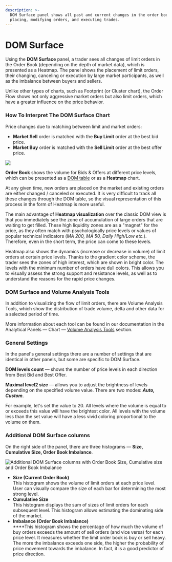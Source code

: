 ```yaml
---
description: >-
  DOM Surface panel shows all past and current changes in the order book —
  placing, modifying orders, and executing trades.
---
```


# DOM Surface

Using the **DOM Surface** panel, a trader sees all changes of limit orders in the Order Book (depending on the depth of market data), which is presented as a Heatmap. The panel shows the placement of limit orders, their changing, canceling or execution by large market participants, as well as the imbalance between buyers and sellers.

Unlike other types of charts, such as Footprint (or Cluster chart), the Order Flow shows not only aggressive market orders but also limit orders, which have a greater influence on the price behavior.

### **How To Interpret The DOM Surface Chart**

Price changes due to matching between limit and market orders:

* **Market Sell** order is matched with the **Buy Limit** order at the best bid price.
* **Market Buy** order is matched with the **Sell Limit** order at the best offer price.

![](../.gitbook/assets/order-matching-algorithm.png)

**Order Book** shows the volume for Bids & Offers at different price levels, which can be presented as a [DOM table](../trading-panels/dom-trader/) or as a **Heatmap** chart.

At any given time, new orders are placed on the market and existing orders are either changed / canceled or executed. It is very difficult to track all these changes through the DOM table, so the visual representation of this process in the form of Heatmap is more useful.

The main advantage of **Heatmap visualization** over the classic DOM view is that you immediately see the zone of accumulation of large orders that are waiting to get filled. These high liquidity zones are as a "magnet" for the price, as they often match with psychologically price levels or values of popular technical indicators (_MA 200, MA 50, Daily High/Low etc._). Therefore, even in the short term, the price can come to these levels.

Heatmap also shows the dynamics (increase or decrease in volume) of limit orders at certain price levels. Thanks to the gradient color scheme, the trader sees the zones of high interest, which are shown in bright color. The levels with the minimum number of orders have dull colors. This allows you to visually assess the strong support and resistance levels, as well as to understand the reasons for the rapid price changes.

### DOM Surface and Volume Analysis Tools

In addition to visualizing the flow of limit orders, there are Volume Analysis Tools, which show the distribution of trade volume, delta and other data for a selected period of time.

More information about each tool can be found in our documentation in the Analytical Panels — Chart — [Volume Analysis Tools](chart/volume-analysis-tools/) section.

### General Settings

In the panel's general settings there are a number of settings that are identical in other panels, but some are specific to DOM Surface.

**DOM levels count** — shows the number of price levels in each direction from Best Bid and Best Offer.

**Maximal level2 size** — allows you to adjust the brightness of levels depending on the specified volume value. There are two modes: _**Auto, Custom**_.

For example, let's set the value to 20. All levels where the volume is equal to or exceeds this value will have the brightest color. All levels with the volume less than the set value will have a less vivid coloring proportional to the volume on them.

### Additional DOM Surface columns

On the right side of the panel, there are three histograms — **Size, Cumulative Size, Order Book Imbalance**.

![Additional DOM Surface columns with Order Book Size, Cumulative size and Order Book Imbalance](../.gitbook/assets/dom-surface-histograms.png)

* **Size (Current Order Book)**\
  This histogram shows the volume of limit orders at each price level. User can visually compare the size of each bar for determining the most strong level.
* **Cumulative Size**\
  This histogram displays the sum of sizes of limit orders for each subsequent level. This histogram allows estimating the dominating side of the market.
* **Imbalance (Order Book Imbalance)**\
  \*\*\*\*This histogram shows the percentage of how much the volume of buy orders exceeds the amount of sell orders (and vice versa) for each price level. It measures whether the limit order book is buy or sell heavy. The more the imbalance exceeds one side, the higher the probability of price movement towards the imbalance. In fact, it is a good predictor of price direction.

